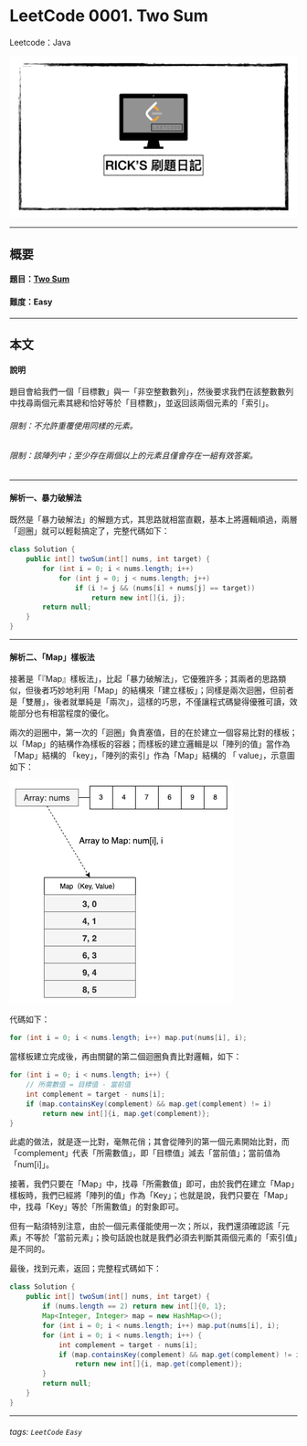 # LeetCode 0001. Two Sum
Leetcode：Java

![](https://github.com/rickbsr/LeetCode/blob/main/pics/leetcode-ric.jpeg?raw=true)

---

## 概要

#### 題目：[Two Sum](https://leetcode.com/problems/two-sum/)

#### 難度：Easy

---

## 本文

#### 說明

題目會給我們一個「目標數」與一「非空整數數列」，然後要求我們在該整數數列中找尋兩個元素其總和恰好等於「目標數」，並返回該兩個元素的「索引」。

###### 限制：不允許重覆使用同樣的元素。
###### 限制：該陣列中；至少存在兩個以上的元素且僅會存在一組有效答案。

---

#### 解析一、暴力破解法

既然是「暴力破解法」的解題方式，其思路就相當直觀，基本上將邏輯順過，兩層「迴圈」就可以輕鬆搞定了，完整代碼如下：

```java
class Solution {
    public int[] twoSum(int[] nums, int target) {
        for (int i = 0; i < nums.length; i++)
            for (int j = 0; j < nums.length; j++)
                if (i != j && (nums[i] + nums[j] == target))
                    return new int[]{i, j};
        return null;
    }
}
```

---

#### 解析二、「Map」樣板法

接著是「『Map』樣板法」，比起「暴力破解法」，它優雅許多；其兩者的思路類似，但後者巧妙地利用「Map」的結構來「建立樣板」；同樣是兩次迴圈，但前者是「雙層」，後者就單純是「兩次」，這樣的巧思，不僅讓程式碼變得優雅可讀，效能部分也有相當程度的優化。

兩次的迴圈中，第一次的「迴圈」負責塞值，目的在於建立一個容易比對的樣板；以「Map」的結構作為樣板的容器；而樣板的建立邏輯是以「陣列的值」當作為「Map」結構的 「key」，「陣列的索引」作為「Map」結構的 「 value」，示意圖如下：

![](https://github.com/rickbsr/LeetCode/blob/main/pics/0001_two_sum_arr2map.png?raw=true)

代碼如下：

```java
for (int i = 0; i < nums.length; i++) map.put(nums[i], i);
```

當樣板建立完成後，再由關鍵的第二個迴圈負責比對邏輯，如下：

```java
for (int i = 0; i < nums.length; i++) {
    // 所需數值 = 目標值 - 當前值
    int complement = target - nums[i];
    if (map.containsKey(complement) && map.get(complement) != i)
        return new int[]{i, map.get(complement)};
}
```

此處的做法，就是逐一比對，毫無花俏；其會從陣列的第一個元素開始比對，而「complement」代表「所需數值」，即「目標值」減去「當前值」；當前值為「num[i]」。

接著，我們只要在「Map」中，找尋「所需數值」即可，由於我們在建立「Map」樣板時，我們已經將「陣列的值」作為「Key」；也就是說，我們只要在「Map」中，找尋「Key」等於「所需數值」的對象即可。

但有一點須特別注意，由於一個元素僅能使用一次；所以，我們還須確認該「元素」不等於「當前元素」；換句話說也就是我們必須去判斷其兩個元素的「索引值」是不同的。

最後，找到元素，返回；完整程式碼如下：

```java
class Solution {
    public int[] twoSum(int[] nums, int target) {
        if (nums.length == 2) return new int[]{0, 1};
        Map<Integer, Integer> map = new HashMap<>();
        for (int i = 0; i < nums.length; i++) map.put(nums[i], i);
        for (int i = 0; i < nums.length; i++) {
            int complement = target - nums[i];
            if (map.containsKey(complement) && map.get(complement) != i)
                return new int[]{i, map.get(complement)};
        }
        return null;
    }
}
```

---

###### tags: `LeetCode` `Easy`